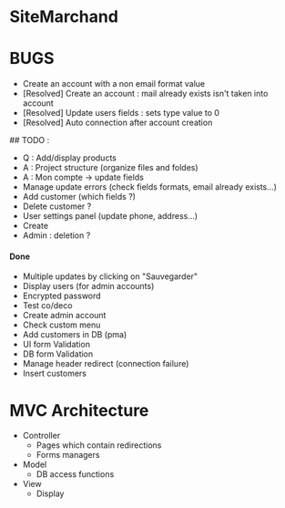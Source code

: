 # SiteMarchand

# BUGS
* Create an account with a non email format value
* [Resolved] Create an account : mail already exists isn't taken into account
* [Resolved] Update users fields : sets type value to 0 
* [Resolved] Auto connection after account creation


## TODO :
* Q : Add/display products
* A : Project structure (organize files and foldes)
* A : Mon compte -> update fields
* Manage update errors (check fields formats, email already exists...)
* Add customer (which fields ?)
* Delete customer ?
* User settings panel (update phone, address...)
* Create 
* Admin : deletion ? 


#### Done
* Multiple updates by clicking on "Sauvegarder"
* Display users (for admin accounts)
* Encrypted password
* Test co/deco
* Create admin account
* Check custom menu
* Add customers in DB (pma)
* UI form Validation
* DB form Validation
* Manage header redirect (connection failure) 
* Insert customers

# MVC Architecture
* Controller
	* Pages which contain redirections 
	* Forms managers
* Model
	* DB access functions
* View 
	* Display